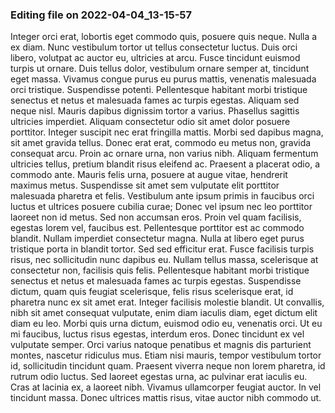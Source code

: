

### Editing file on 2022-04-04_13-15-57

Integer orci erat, lobortis eget commodo quis, posuere quis neque. Nulla a ex diam. Nunc vestibulum tortor ut tellus consectetur luctus. Duis orci libero, volutpat ac auctor eu, ultricies at arcu. Fusce tincidunt euismod turpis ut ornare. Duis tellus dolor, vestibulum ornare semper at, tincidunt eget massa. Vivamus congue purus eu purus mattis, venenatis malesuada orci tristique. Suspendisse potenti. Pellentesque habitant morbi tristique senectus et netus et malesuada fames ac turpis egestas. Aliquam sed neque nisl. Mauris dapibus dignissim tortor a varius.
Phasellus sagittis ultricies imperdiet. Aliquam consectetur odio sit amet dolor posuere porttitor. Integer suscipit nec erat fringilla mattis. Morbi sed dapibus magna, sit amet gravida tellus. Donec erat erat, commodo eu metus non, gravida consequat arcu. Proin ac ornare urna, non varius nibh. Aliquam fermentum ultricies tellus, pretium blandit risus eleifend ac. Praesent a placerat odio, a commodo ante. Mauris felis urna, posuere at augue vitae, hendrerit maximus metus. Suspendisse sit amet sem vulputate elit porttitor malesuada pharetra et felis. Vestibulum ante ipsum primis in faucibus orci luctus et ultrices posuere cubilia curae; Donec vel ipsum nec leo porttitor laoreet non id metus.
Sed non accumsan eros. Proin vel quam facilisis, egestas lorem vel, faucibus est. Pellentesque porttitor est ac commodo blandit. Nullam imperdiet consectetur magna. Nulla at libero eget purus tristique porta in blandit tortor. Sed sed efficitur erat. Fusce facilisis turpis risus, nec sollicitudin nunc dapibus eu. Nullam tellus massa, scelerisque at consectetur non, facilisis quis felis. Pellentesque habitant morbi tristique senectus et netus et malesuada fames ac turpis egestas. Suspendisse dictum, quam quis feugiat scelerisque, felis risus scelerisque erat, id pharetra nunc ex sit amet erat. Integer facilisis molestie blandit. Ut convallis, nibh sit amet consequat vulputate, enim diam iaculis diam, eget dictum elit diam eu leo. Morbi quis urna dictum, euismod odio eu, venenatis orci. Ut eu mi faucibus, luctus risus egestas, interdum eros. Donec tincidunt ex vel vulputate semper. Orci varius natoque penatibus et magnis dis parturient montes, nascetur ridiculus mus.
Etiam nisi mauris, tempor vestibulum tortor id, sollicitudin tincidunt quam. Praesent viverra neque non lorem pharetra, id rutrum odio luctus. Sed laoreet egestas urna, ac pulvinar erat iaculis eu. Cras at lacinia ex, a laoreet nibh. Vivamus ullamcorper feugiat auctor. In vel tincidunt massa. Donec ultrices mattis risus, vitae auctor nibh commodo ut.


